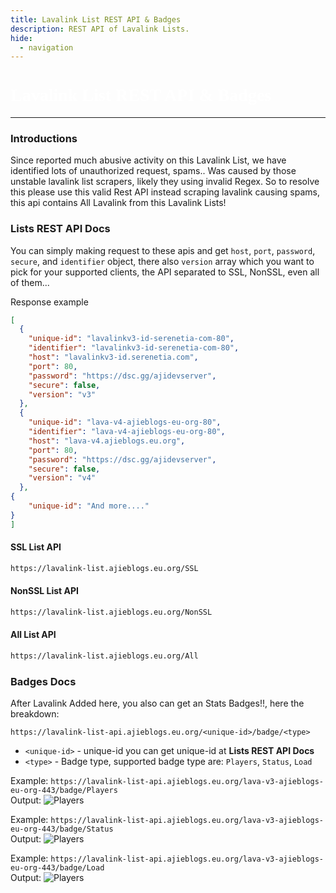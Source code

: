 ```yaml
---
title: Lavalink List REST API & Badges
description: REST API of Lavalink Lists.
hide:
  - navigation
---
```


<h1 style="font-family:Gotham SSm A;font-size: 2.0em;font-weight: 800;line-height:1.1;color: white;">Lavalink List REST API & Badges</h1>

<!-- inject image ad -->
<div data-ea-style="stickybox" class="dark horizontal" data-ea-publisher="darrennathanaelcom" data-ea-type="image"></div>

---

### Introductions

Since reported much abusive activity on this Lavalink List, we have identified lots of unauthorized request, spams.. Was caused by those unstable lavalink list scrapers, likely they using invalid Regex. So to resolve this please use this valid Rest API instead scraping lavalink causing spams, this api contains All Lavalink from this Lavalink Lists!

### Lists REST API Docs

You can simply making request to these apis and get ```host```, ```port```, ```password```, ```secure```, and ```identifier``` object, there also ```version``` array which you want to pick for your supported clients, the API separated to SSL, NonSSL, even all of them...

Response example

```json
[
  {
    "unique-id": "lavalinkv3-id-serenetia-com-80",
    "identifier": "lavalinkv3-id-serenetia-com-80",
    "host": "lavalinkv3-id.serenetia.com",
    "port": 80,
    "password": "https://dsc.gg/ajidevserver",
    "secure": false,
    "version": "v3"
  },
  {
    "unique-id": "lava-v4-ajieblogs-eu-org-80",
    "identifier": "lava-v4-ajieblogs-eu-org-80",
    "host": "lava-v4.ajieblogs.eu.org",
    "port": 80,
    "password": "https://dsc.gg/ajidevserver",
    "secure": false,
    "version": "v4"
  },
{
    "unique-id": "And more...."
}
]
```

#### SSL List API
```bash
https://lavalink-list.ajieblogs.eu.org/SSL
```
#### NonSSL List API
```bash
https://lavalink-list.ajieblogs.eu.org/NonSSL
```
#### All List API
```bash
https://lavalink-list.ajieblogs.eu.org/All
```

### Badges Docs

After Lavalink Added here, you also can get an Stats Badges!!, here the breakdown:

```
https://lavalink-list-api.ajieblogs.eu.org/<unique-id>/badge/<type>
```
- `<unique-id>` - unique-id you can get unique-id at **Lists REST API Docs**
- `<type>` - Badge type, supported badge type are: `Players`, `Status`, `Load`

Example: `https://lavalink-list-api.ajieblogs.eu.org/lava-v3-ajieblogs-eu-org-443/badge/Players` <br />
Output: ![Players](https://lavalink-list-api.ajieblogs.eu.org/lava-v3-ajieblogs-eu-org-443/badge/Players) <br />

Example: `https://lavalink-list-api.ajieblogs.eu.org/lava-v3-ajieblogs-eu-org-443/badge/Status` <br />
Output: ![Players](https://lavalink-list-api.ajieblogs.eu.org/lava-v3-ajieblogs-eu-org-443/badge/Status) <br />

Example: `https://lavalink-list-api.ajieblogs.eu.org/lava-v3-ajieblogs-eu-org-443/badge/Load` <br />
Output: ![Players](https://lavalink-list-api.ajieblogs.eu.org/lava-v3-ajieblogs-eu-org-443/badge/Load)

